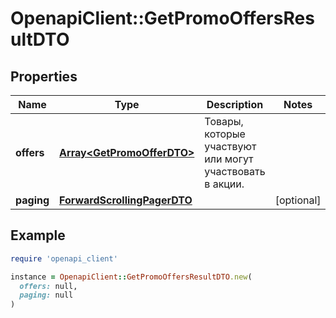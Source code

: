 # OpenapiClient::GetPromoOffersResultDTO

## Properties

| Name | Type | Description | Notes |
| ---- | ---- | ----------- | ----- |
| **offers** | [**Array&lt;GetPromoOfferDTO&gt;**](GetPromoOfferDTO.md) | Товары, которые участвуют или могут участвовать в акции. |  |
| **paging** | [**ForwardScrollingPagerDTO**](ForwardScrollingPagerDTO.md) |  | [optional] |

## Example

```ruby
require 'openapi_client'

instance = OpenapiClient::GetPromoOffersResultDTO.new(
  offers: null,
  paging: null
)
```

